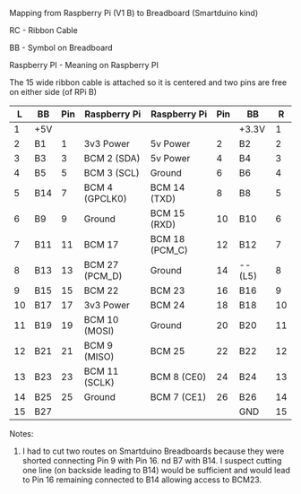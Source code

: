 Mapping from Raspberry Pi (V1 B) to Breadboard (Smartduino kind)

RC - Ribbon Cable

BB - Symbol on Breadboard

Raspberry PI - Meaning on Raspberry PI

The 15 wide ribbon cable is attached so it is centered and two pins are free on either side (of RPi B)

| L  | BB  | Pin | Raspberry Pi    | Raspberry Pi   | Pin | BB    | R  |
| ---| --- | --- | --------------- | -------------- | --- | ----- | ---|
| 1  | +5V |     |                 |                |     | +3.3V | 1  |
| 2  | B1  | 1   | 3v3 Power       | 5v Power       | 2   | B2    | 2  |
| 3  | B3  | 3   | BCM 2 (SDA)     | 5v Power       | 4   | B4    | 3  |
| 4  | B5  | 5   | BCM 3 (SCL)     | Ground         | 6   | B6    | 4  |
| 5  | B14 | 7   | BCM 4 (GPCLK0)  | BCM 14 (TXD)   | 8   | B8    | 5  |
| 6  | B9  | 9   | Ground          | BCM 15 (RXD)   | 10  | B10   | 6  |
| 7  | B11 | 11  | BCM 17          | BCM 18 (PCM_C) | 12  | B12   | 7  |
| 8  | B13 | 13  | BCM 27 (PCM_D)  | Ground         | 14  | --(L5)| 8  |
| 9  | B15 | 15  | BCM 22          | BCM 23         | 16  | B16   | 9  |
| 10 | B17 | 17  | 3v3 Power       | BCM 24         | 18  | B18   | 10 |
| 11 | B19 | 19  | BCM 10 (MOSI)   | Ground         | 20  | B20   | 11 |
| 12 | B21 | 21  | BCM 9 (MISO)    | BCM 25         | 22  | B22   | 12 |
| 13 | B23 | 23  | BCM 11 (SCLK)   | BCM 8 (CE0)    | 24  | B24   | 13 |
| 14 | B25 | 25  | Ground          | BCM 7 (CE1)    | 26  | B26   | 14 |
| 15 | B27 |     |                 |                |     | GND   | 15 |

Notes: 

1. I had to cut two routes on Smartduino Breadboards because they were shorted connecting Pin 9 with Pin 16. nd B7 with B14. I suspect cutting one line (on backside leading to B14) would be sufficient and would lead to Pin 16 remaining connected to B14 allowing access to BCM23.

















